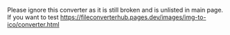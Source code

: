 Please ignore this converter as it is still broken and is unlisted in main page.
If you want to test https://fileconverterhub.pages.dev/images/img-to-ico/converter.html
